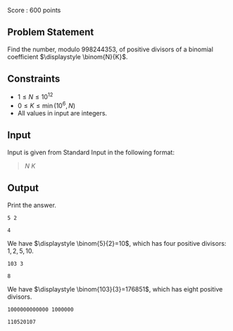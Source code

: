 Score : $600$ points

## Problem Statement

Find the number, modulo $998244353$, of positive divisors of a binomial coefficient $\displaystyle \binom{N}{K}$.

## Constraints

- $1 \leq N \leq 10^{12}$
- $0 \leq K \leq \min(10^6,N)$
- All values in input are integers.

## Input

Input is given from Standard Input in the following format:

> $N$ $K$

## Output

Print the answer.

```input1
5 2
```

```output1
4
```

We have $\displaystyle \binom{5}{2}=10$, which has four positive divisors: $1,2,5,10$.

```input2
103 3
```

```output2
8
```

We have $\displaystyle \binom{103}{3}=176851$, which has eight positive divisors.

```input3
1000000000000 1000000
```

```output3
110520107
```